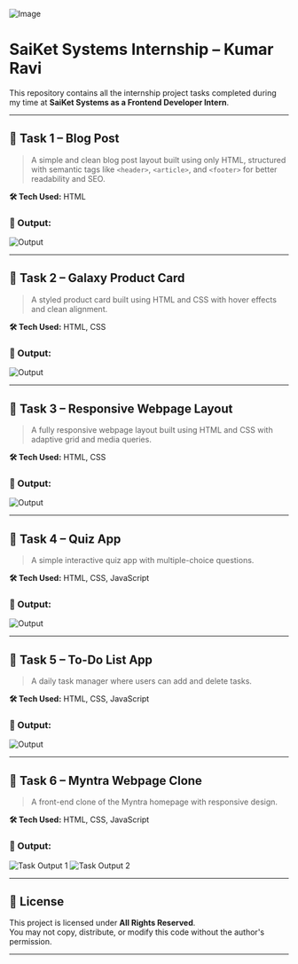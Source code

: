 ![Image](https://github.com/user-attachments/assets/44db379e-0a34-40f6-bce7-1b33ed404f1f)


# **SaiKet Systems Internship – Kumar Ravi**

This repository contains all the internship project tasks completed during my time at **SaiKet Systems as a Frontend Developer Intern**.

---

## 📁 Task 1 – Blog Post

> A simple and clean blog post layout built using only HTML, structured with semantic tags like `<header>`, `<article>`, and `<footer>` for better readability and SEO.


**🛠️ Tech Used:** HTML

### 📸 Output:
![Output](https://github.com/user-attachments/assets/432c409e-beea-43e8-a942-baa9b7dcb371)


---

## 📁 Task 2 – Galaxy Product Card

> A styled product card built using HTML and CSS with hover effects and clean alignment.

**🛠️ Tech Used:** HTML, CSS

### 📸 Output:

![Output](https://github.com/user-attachments/assets/e382ba21-5cf4-4505-a07e-4c56c152d17b)


---

## 📁 Task 3 – Responsive Webpage Layout

> A fully responsive webpage layout built using HTML and CSS with adaptive grid and media queries.

**🛠️ Tech Used:** HTML, CSS

### 📸 Output:

![Output](https://github.com/user-attachments/assets/d7e585ba-b0d3-4d44-8ed7-aa667b5572ae)


---

## 📁 Task 4 – Quiz App

> A simple interactive quiz app with multiple-choice questions.

**🛠️ Tech Used:** HTML, CSS, JavaScript

### 📸 Output:

![Output](https://github.com/user-attachments/assets/e2f1cd89-b82b-4e83-831e-b5ae0e06e983)


---

## 📁 Task 5 – To-Do List App

> A daily task manager where users can add and delete tasks.

**🛠️ Tech Used:** HTML, CSS, JavaScript

### 📸 Output:

![Output](https://github.com/user-attachments/assets/59d7de03-20c2-47e8-9362-a02f1c6413ab)


---

## 📁 Task 6 – Myntra Webpage Clone

> A front-end clone of the Myntra homepage with responsive design.

**🛠️ Tech Used:** HTML, CSS, JavaScript

### 📸 Output:

![Task Output 1](https://github.com/user-attachments/assets/0dad7a35-c13c-4bc9-a7bf-1c58c7d0e3ed)
![Task Output 2](https://github.com/user-attachments/assets/5f5b01d7-ea15-4318-83bf-501ec7cda1c9)


---

## 📜 License

This project is licensed under **All Rights Reserved**.  
You may not copy, distribute, or modify this code without the author's permission.

---



